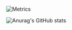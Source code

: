 ![Metrics](https://metrics.lecoq.io/Draper-crypto?template=classic&base=header%2C%20activity%2C%20community%2C%20repositories%2C%20metadata&base.indepth=false&base.hireable=false&base.skip=false&config.timezone=Asia%2FSingapore)

![Anurag's GitHub stats](https://github-readme-stats.vercel.app/api?username=Draper-crypto&show_icons=true&theme=flag-india)
